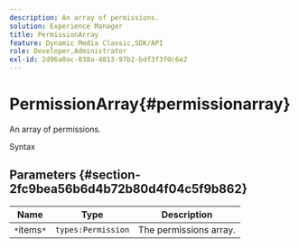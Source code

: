 ```yaml
---
description: An array of permissions.
solution: Experience Manager
title: PermissionArray
feature: Dynamic Media Classic,SDK/API
role: Developer,Administrator
exl-id: 2d96a0ac-038a-4813-97b2-bdf3f3f0c6e2
---
```

# PermissionArray{#permissionarray}

An array of permissions.

 Syntax 

## Parameters {#section-2fc9bea56b6d4b72b80d4f04c5f9b862}

|  Name  | Type  | Description  |
|---|---|---|
|  `*`items`*`  | `types:Permission`  | The permissions array.  |
